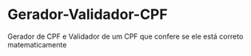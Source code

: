 # Gerador-Validador-CPF
 Gerador de  CPF e Validador de um CPF que confere se ele está correto matematicamente
